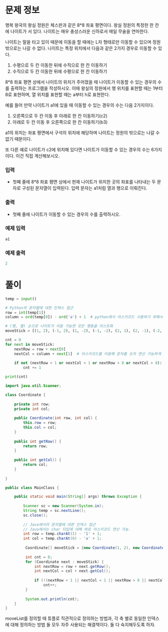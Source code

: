 # 문제 정보

행복 왕국의 왕실 정원은 체스판과 같은 8*8 좌표 평면이다. 왕실 정원의 특정한 한 칸에 나이트가 서 있다. 나이트는 매우 충성스러운 신하로서 매일 무술을 연마한다.

나이트는 말을 타고 있이 때문에 이동을 할 때에는 L자 형태로만 이동할 수 있으며 정원 밖으로는 나갈 수 없다. 나이트는 특정 위치에서 다음과 같은 2가지 경우로 이동할 수 있다.

1. 수평으로 두 칸 이동한 뒤에 수직으로 한 칸 이동하기
2. 수직으로 두 칸 이동한 뒤에 수평으로 한 칸 이동하기

8*8 좌표 평면 상에서 나이트의 위치가 주어졌을 때 나이트가 이동할 수 있는 경우의 수를 출력하는 프로그램을 작성하시오. 이때 왕실의 정원에서 행 위치를 표현할 때는 1부터 8로 표현하며, 열 위치를 표현할 때는 a부터 h로 표현한다.

예를 들어 만약 나이트가 a1에 있을 때 이동할 수 있는 경우의 수는 다음 2가지이다.

1. 오른쪽으로 두 칸 이동 후 아래로 한 칸 이동하기(c2)
2. 아래로 두 칸 이동 후 오른쪽으로 한 칸 이동하기(b3)

a1의 위치는 좌표 평면에서 구석의 위치에 해당하며 나이트는 정원의 밖으로는 나갈 수 없기 때문이다.

또 다른 예로 나이트가 c2에 위치해 있다면 나이트가 이동할 수 있는 경우의 수는 6가지이다. 이건 직접 계산해보시오.

### 입력

- 첫째 줄에 8*8 좌표 평면 상에서 현재 나이트가 위치한 곳의 좌표를 나타내는 두 문자로 구성된 문자열이 입력된다. 입력 문자는 a1처럼 열과 행으로 이뤄진다.

### 출력

- 첫째 줄에 나이트가 이동할 수 있는 경우의 수를 출력하시오.

### 예제 입력

```python
a1
```

### 예제 출력

```python
2
```

# 풀이

```python
temp = input()

# Python의 문자열에 대한 인덱스 접근
row = int(temp[1])
column = ord(temp[0]) - ord('a') + 1  # python에서 아스키코드 사용하기 위해서는 ord() 사용

# (행, 열) 순으로 나이트가 이동 가능한 모든 행동을 리스트화
moveStick = [(1, 2), (-1, 2), (1, -2), (-1, -2), (2, 1), (2, -1), (-2, 1), (-2, -1)]

cnt = 0
for next in moveStick:
    nextRow = row + next[0]
    nextCol = column + next[1]  # 아스키코드를 이용해 문자를 숫자 연산 가능하게 함
    
    if not (nextRow < 1 or nextCol < 1 or nextRow > 8 or nextCol > 8):
        cnt += 1

print(cnt)
```

```java
import java.util.Scanner;

class Coordinate {
	
	private int row;
	private int col;
	
	public Coordinate(int row, int col) {
		this.row = row;
		this.col = col;
	}
	
	public int getRow() {
		return row;
	}
	
	public int getCol() {
		return col;
	}
	
}

public class MainClass {

	public static void main(String[] args) throws Exception {
		
		Scanner sc = new Scanner(System.in);
		String temp = sc.nextLine(); 
		sc.close();
		
		// Java에서의 문자열에 대한 인덱스 접근
		// Java에서는 char 타입에 대해 바로 아스키코드 연산 가능.
		int row = temp.charAt(1) - '1' + 1;
		int col = temp.charAt(0) - 'a' + 1;   
		
		 Coordinate[] moveStick = {new Coordinate(1, 2), new Coordinate(-1, 2), new Coordinate(1, -2), new Coordinate(-1, -2), new Coordinate(2, 1), new Coordinate(2, -1), new Coordinate(-2, 1), new Coordinate(-2, -1)};
		 
		 int cnt = 0;
		 for (Coordinate next : moveStick) {
			 int nextRow = row + next.getRow();
			 int nextCol = col + next.getCol();
			 
			 if (!(nextRow < 1 || nextCol < 1 || nextRow > 8 || nextCol > 8))
				 cnt++;
		 }
		 
		 System.out.println(cnt);
	}
}
```

moveList를 정의할 때 튜플로 직관적으로 정의하는 방법과, 각 축 별로 동일한 인덱스에 대해 정의하는 방법 둘 모두 자주 사용되는 해결책이다. 둘 다 숙지해두도록 하자.